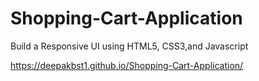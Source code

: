 # Shopping-Cart-Application
Build a Responsive UI using HTML5, CSS3,and Javascript

https://deepakbst1.github.io/Shopping-Cart-Application/
